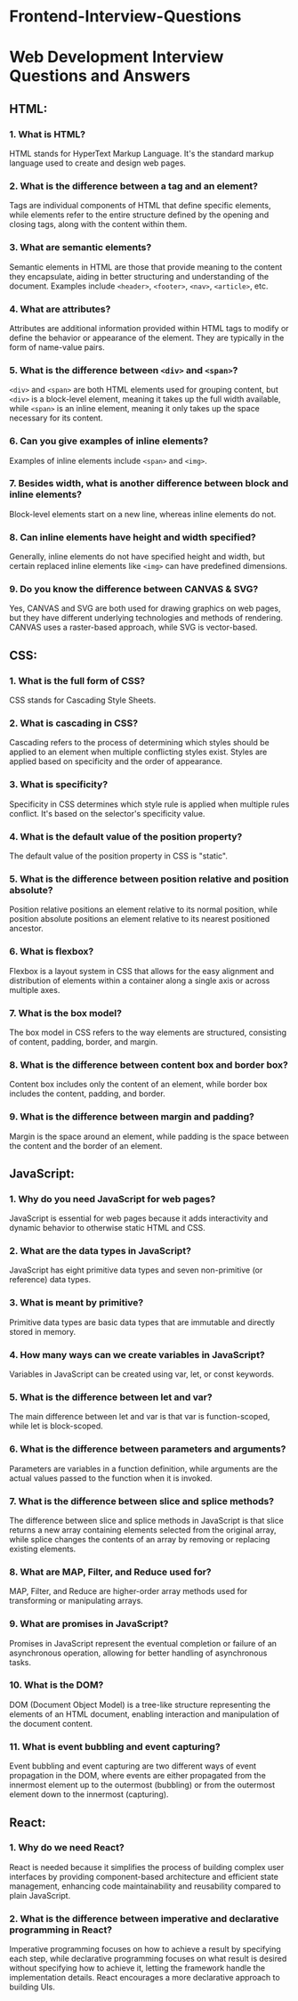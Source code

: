 # Frontend-Interview-Questions

# Web Development Interview Questions and Answers

## HTML:

### 1. What is HTML?
HTML stands for HyperText Markup Language. It's the standard markup language used to create and design web pages.

### 2. What is the difference between a tag and an element?
Tags are individual components of HTML that define specific elements, while elements refer to the entire structure defined by the opening and closing tags, along with the content within them.

### 3. What are semantic elements?
Semantic elements in HTML are those that provide meaning to the content they encapsulate, aiding in better structuring and understanding of the document. Examples include `<header>`, `<footer>`, `<nav>`, `<article>`, etc.

### 4. What are attributes?
Attributes are additional information provided within HTML tags to modify or define the behavior or appearance of the element. They are typically in the form of name-value pairs.

### 5. What is the difference between `<div>` and `<span>`?
`<div>` and `<span>` are both HTML elements used for grouping content, but `<div>` is a block-level element, meaning it takes up the full width available, while `<span>` is an inline element, meaning it only takes up the space necessary for its content.

### 6. Can you give examples of inline elements?
Examples of inline elements include `<span>` and `<img>`.

### 7. Besides width, what is another difference between block and inline elements?
Block-level elements start on a new line, whereas inline elements do not.

### 8. Can inline elements have height and width specified?
Generally, inline elements do not have specified height and width, but certain replaced inline elements like `<img>` can have predefined dimensions.

### 9. Do you know the difference between CANVAS & SVG?
Yes, CANVAS and SVG are both used for drawing graphics on web pages, but they have different underlying technologies and methods of rendering. CANVAS uses a raster-based approach, while SVG is vector-based.

## CSS:

### 1. What is the full form of CSS?
CSS stands for Cascading Style Sheets.

### 2. What is cascading in CSS?
Cascading refers to the process of determining which styles should be applied to an element when multiple conflicting styles exist. Styles are applied based on specificity and the order of appearance.

### 3. What is specificity?
Specificity in CSS determines which style rule is applied when multiple rules conflict. It's based on the selector's specificity value.

### 4. What is the default value of the position property?
The default value of the position property in CSS is "static".

### 5. What is the difference between position relative and position absolute?
Position relative positions an element relative to its normal position, while position absolute positions an element relative to its nearest positioned ancestor.

### 6. What is flexbox?
Flexbox is a layout system in CSS that allows for the easy alignment and distribution of elements within a container along a single axis or across multiple axes.

### 7. What is the box model?
The box model in CSS refers to the way elements are structured, consisting of content, padding, border, and margin.

### 8. What is the difference between content box and border box?
Content box includes only the content of an element, while border box includes the content, padding, and border.

### 9. What is the difference between margin and padding?
Margin is the space around an element, while padding is the space between the content and the border of an element.

## JavaScript:

### 1. Why do you need JavaScript for web pages?
JavaScript is essential for web pages because it adds interactivity and dynamic behavior to otherwise static HTML and CSS.

### 2. What are the data types in JavaScript?
JavaScript has eight primitive data types and seven non-primitive (or reference) data types.

### 3. What is meant by primitive?
Primitive data types are basic data types that are immutable and directly stored in memory.

### 4. How many ways can we create variables in JavaScript?
Variables in JavaScript can be created using var, let, or const keywords.

### 5. What is the difference between let and var?
The main difference between let and var is that var is function-scoped, while let is block-scoped.

### 6. What is the difference between parameters and arguments?
Parameters are variables in a function definition, while arguments are the actual values passed to the function when it is invoked.

### 7. What is the difference between slice and splice methods?
The difference between slice and splice methods in JavaScript is that slice returns a new array containing elements selected from the original array, while splice changes the contents of an array by removing or replacing existing elements.

### 8. What are MAP, Filter, and Reduce used for?
MAP, Filter, and Reduce are higher-order array methods used for transforming or manipulating arrays.

### 9. What are promises in JavaScript?
Promises in JavaScript represent the eventual completion or failure of an asynchronous operation, allowing for better handling of asynchronous tasks.

### 10. What is the DOM?
DOM (Document Object Model) is a tree-like structure representing the elements of an HTML document, enabling interaction and manipulation of the document content.

### 11. What is event bubbling and event capturing?
Event bubbling and event capturing are two different ways of event propagation in the DOM, where events are either propagated from the innermost element up to the outermost (bubbling) or from the outermost element down to the innermost (capturing).

## React:

### 1. Why do we need React?
React is needed because it simplifies the process of building complex user interfaces by providing component-based architecture and efficient state management, enhancing code maintainability and reusability compared to plain JavaScript.

### 2. What is the difference between imperative and declarative programming in React?
Imperative programming focuses on how to achieve a result by specifying each step, while declarative programming focuses on what result is desired without specifying how to achieve it, letting the framework handle the implementation details. React encourages a more declarative approach to building UIs.

